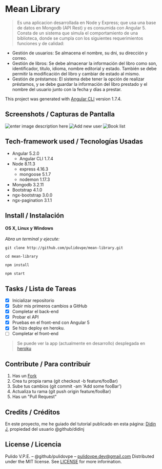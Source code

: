 # Mean Library
> Es una aplicacion desarrollada en Node y Express; que usa una base de datos en
Mongodb (API Rest) y es consumida con Angular 5.
> Consta de un sistema que simula el comportamiento de una biblioteca, donde se
cumpla con los siguientes requerimientos funciones y de calidad:
- Gestión de usuarios: Se almacena el nombre, su dni, su dirección y correo.
- Gestión de libros: Se debe almacenar la información del libro como son,
identificador, titulo, idioma, nombre editorial y estado. También se debe permitir la modificación del libro y cambiar de estado al mismo.
- Gestión de préstamos: El sistema debe tener la opción de realizar préstamos, y
se debe guardar la información del libro prestado y el nombre del usuario junto
con la fecha y días a prestar.

This project was generated with [Angular CLI](https://github.com/angular/angular-cli) version 1.7.4.

## Screenshots / Capturas de Pantalla
![enter image description here](https://lh3.googleusercontent.com/dc51qxVBZAhcl2OowTiIv9G3tw6GvTuTMZhxGSrfUy0znlizFCLS9O0YCrpxLGM78YsW9MMgrLiN=s750 "Welcome to Library")
![Add new user](https://lh3.googleusercontent.com/jGFCr8ImI9fPDiGuf9qtsvPEJKxNq92kvx4qgzafiO0XCUoO5TQB0pe6ytn4lDTUMuuaEJR8IQz7=s750 "Add new user")
![Book list](https://lh3.googleusercontent.com/imUsW-viwlBM3DJmQ4BYbNEPFF1GtwBEriTlwQVgul_IZIZXqq3wNKQisHJshOJQqVHxrXLF6Eqp=s750 "Book list")

## Tech-framework used / Tecnologías Usadas
- Angular 5.2.0
  - Angular CLI 1.7.4
- Node 8.11.3
  - express 4.16.3
  - mongoose 5.1.7
  - nodemon 1.17.3
- Mongodb 3.2.11
- Bootstrap 4.1.0
- ngx-bootstrap 3.0.0
- ngx-pagination 3.1.1

## Install / Instalación
#### OS X, Linux y Windows
*Abra un terminal y ejecute:*
```Shell
git clone http://github.com/pulidovpe/mean-library.git

cd mean-library

npm install

npm start
```
## Tasks / Lista de Tareas
- [x] Inicializar repositorio
- [x] Subir mis primeros cambios a GitHub
- [x] Completar el back-end
- [x] Probar el API
- [x] Pruebas en el front-end con Angular 5
- [x] Se hizo deploy en heroku.
- [ ] Completar el front-end

> Se puede ver la app (actualmente en desarrollo) desplegada en [heroku](https://mean-library.herokuapp.com/)

## Contribute / Para contribuir
1. Has un [Fork](https://github.com/pulidovpe/mean-library/fork)
2. Crea tu propia rama (git checkout -b feature/fooBar)
3. Sube tus cambios (git commit -am 'Add some fooBar')
4. Actualiza tu rama (git push origin feature/fooBar)
5. Has un "Pull Request"

## Credits / Créditos
En este proyecto, me he guiado del tutorial publicado en esta página:
[Didin J](https://www.djamware.com/post/5a0673c880aca7739224ee21/mean-stack-angular-5-crud-web-application-example), propiedad del usuario @github/didinj

## License / Licencia
Pulido V.P.E. – @github/pulidovpe – pulidovpe.dev@gmail.com
Distributed under the MIT license. See [LICENSE](LICENSE) for more information.

